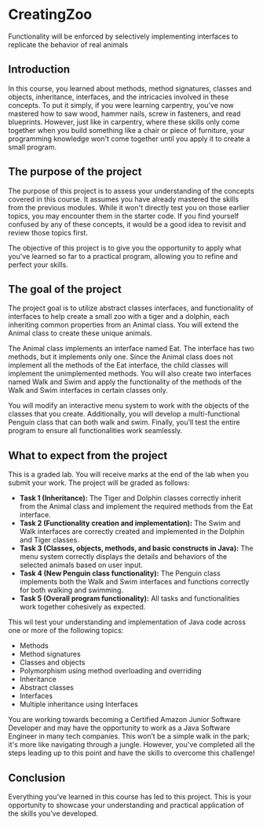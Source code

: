 # CreatingZoo
Functionality will be enforced by selectively implementing interfaces to replicate the behavior of real animals

## Introduction
In this course, you learned about methods, method signatures, classes and objects, inheritance, interfaces, and the intricacies involved in these concepts. To put it simply, if you were learning carpentry, you've now mastered how to saw wood, hammer nails, screw in fasteners, and read blueprints. However, just like in carpentry, where these skills only come together when you build something like a chair or piece of furniture, your programming knowledge won't come together until you apply it to create a small program.

## The purpose of the project
The purpose of this project is to assess your understanding of the concepts covered in this course. It assumes you have already mastered the skills from the previous modules. While it won't directly test you on those earlier topics, you may encounter them in the starter code. If you find yourself confused by any of these concepts, it would be a good idea to revisit and review those topics first.

The objective of this project is to give you the opportunity to apply what you've learned so far to a practical program, allowing you to refine and perfect your skills.

## The goal of the project
The project goal is to utilize abstract classes interfaces, and functionality of interfaces to help create a small zoo with a tiger and a dolphin, each inheriting common properties from an Animal class. You will extend the Animal class to create these unique animals.  

The Animal class implements an interface named Eat. The interface has two methods, but it implements only one. Since the Animal class does not implement all the methods of the Eat interface, the child classes will implement the unimplemented methods. You will also create two interfaces named Walk and Swim and apply the functionality of the methods of the Walk and Swim interfaces in certain classes only.   

You will modify an interactive menu system to work with the objects of the classes that you create. Additionally, you will develop a multi-functional Penguin class that can both walk and swim. Finally, you’ll test the entire program to ensure all functionalities work seamlessly.

## What to expect from the project
This is a graded lab. You will receive marks at the end of the lab when you submit your work. The project will be graded as follows:

- **Task 1 (Inheritance):** The Tiger and Dolphin classes correctly inherit from the Animal class and implement the required methods from the Eat interface.
- **Task 2 (Functionality creation and implementation):** The Swim and Walk interfaces are correctly created and implemented in the Dolphin and Tiger classes.
- **Task 3 (Classes, objects, methods, and basic constructs in  Java):** The menu system correctly displays the details and behaviors of the selected animals based on user input.
- **Task 4 (New Penguin class functionality):** The Penguin class implements both the Walk and Swim interfaces and functions correctly for both walking and swimming.
- **Task 5 (Overall program functionality):** All tasks and functionalities work together cohesively as expected.

This wil test your understanding and implementation of Java code across one or more of the following topics:
- Methods
- Method signatures
- Classes and objects
- Polymorphism using method overloading and overriding
- Inheritance
- Abstract classes
- Interfaces
- Multiple inheritance using Interfaces

You are working towards becoming a Certified Amazon Junior Software Developer and may have the opportunity to work as a Java Software Engineer in many tech companies. This won’t be a simple walk in the park; it's more like navigating through a jungle. However, you've completed all the steps leading up to this point and have the skills to overcome this challenge! 

## Conclusion
Everything you’ve learned in this course has led to this project. This is your opportunity to showcase your understanding and practical application of the skills you’ve developed. 
